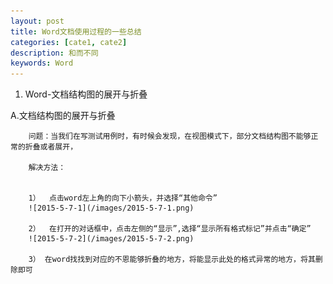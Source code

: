 ```yaml
---
layout: post
title: Word文档使用过程的一些总结
categories: [cate1, cate2]
description: 和而不同
keywords: Word
---
```



1. 	Word-文档结构图的展开与折叠


   A.文档结构图的展开与折叠


        问题：当我们在写测试用例时，有时候会发现，在视图模式下，部分文档结构图不能够正常的折叠或者展开，
        
		解决方法：


        1）	点击word左上角的向下小箭头，并选择“其他命令”
        ![2015-5-7-1](/images/2015-5-7-1.png)
 
        2）	在打开的对话框中，点击左侧的“显示”,选择“显示所有格式标记”并点击“确定”
        ![2015-5-7-2](/images/2015-5-7-2.png)
 
        3） 在word找找到对应的不恩能够折叠的地方，将能显示此处的格式异常的地方，将其删除即可

